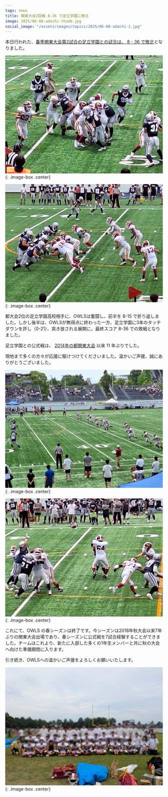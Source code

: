 ```yaml
---
tags: news
title: 関東大会2回戦 8-36 で足立学園に敗北
image: 2025/06-08-adachi-thumb.jpg
social_image: "/assets/images/topics/2025/06-08-adachi-1.jpg"
---
```


本日行われた、[春季関東大会第2試合の足立学園との試合は、 8 - 36 で敗北](/game/2025/2025-06-08-adachi.html)となりました。

![試合風景写真](/assets/images/topics/2025/06-08-adachi-2.jpg)
{: .image-box .center}

![試合風景写真](/assets/images/topics/2025/06-08-adachi-3.jpg)
{: .image-box .center}

都大会2位の足立学園高校相手に、OWLSは奮闘し、前半を 8-15 で折り返しました。しかし後半は、OWLSが無得点に終わった一方、足立学園に3本のタッチダウンを許し（0-21）、突き放される展開に。最終スコア 8-36 での敗戦となりました。

足立学園との公式戦は、 [2014年の都関東大会](/game/2014/2014-04-20-adachi.html) 以来 11 年ぶりでした。

現地まで多くの方々が応援に駆けつけてくださいました。温かいご声援、誠にありがとうございました。

![試合風景写真](/assets/images/topics/2025/06-08-adachi-4.jpg)
{: .image-box .center}

![試合風景写真](/assets/images/topics/2025/06-08-adachi-5.jpg)
{: .image-box .center}

これにて、OWLS の春シーズンは終了です。今シーズンは2018年秋大会以来7年ぶりの関東大会出場であり、春シーズンに公式戦を7試合経験することができました。チームはこれより、新たに入部した多くの1年生メンバーと共に秋の大会へ向けた準備期間に入ります。

引き続き、OWLSへの温かいご声援をよろしくお願いいたします。

![試合風景写真](/assets/images/topics/2025/06-08-adachi-1.jpg)
{: .image-box .center}
